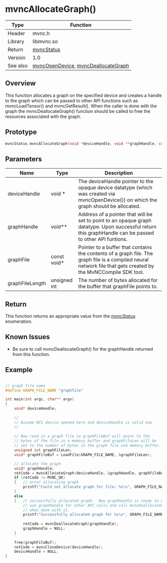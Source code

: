 # mvncAllocateGraph()

Type|Function
------------ | -------------
Header|mvnc.h
Library| libmvnc.so
Return|[mvncStatus](mvncStatus.md)
Version|1.0
See also|[mvncOpenDevice](mvncOpenDevice.md), [mvncDeallocateGraph](mvncDeallocateGraph.md)

## Overview
This function allocates a graph on the specified device and creates a handle to the graph which can be passed to other API functions such as mvncLoadTensor() and mvncGetResult().  When the caller is done with the graph the mvncDeallocateGraph() function should be called to free the resources associated with the graph.

## Prototype

```C
mvncStatus mvncAllocateGraph(void *deviceHandle, void **graphHandle, const void *graphFile, unsigned int graphFileLength);
```
## Parameters

Name|Type|Description
----|----|-----------
deviceHandle|void \*|The deviceHandle pointer to the opaque device datatype (which was created via mvncOpenDevice()) on which the graph should be allocated.
graphHandle|void\*\*|Address of a pointer that will be set to point to an opaque graph datatype.  Upon successful return this graphHandle can be passed to other API funtions.
graphFile|const void\* | Pointer to a buffer that contains the contents of a graph file.  The graph file is a compiled neural network file that gets created by the MvNCCompile SDK tool.  
graphFileLength|unsigned int|The number of bytes allocated for the buffer that graphFile points to.

## Return
This function returns an appropriate value from the [mvncStatus](mvncStatus.md) enumeration.

## Known Issues
- Be sure to call mvncDeallocateGraph() for the graphHandle returned from this function.

## Example
```C

// graph file name
#define GRAPH_FILE_NAME "graphfile"

int main(int argc, char** argv)
{
    void* deviceHandle; 
    
    //
    // Assume NCS device opened here and deviceHandle is valid now
    //
    
    // Now read in a graph file so graphFileBuf will point to the 
    // bytes of the file in a memory buffer and graphFileLen will be
    // set to the number of bytes in the graph file and memory buffer.
    unsigned int graphFileLen;
    void* graphFileBuf = LoadFile(GRAPH_FILE_NAME, &graphFileLen);

    // allocate the graph
    void* graphHandle;
    retCode = mvncAllocateGraph(deviceHandle, &graphHandle, graphFileBuf, graphFileLen);
    if (retCode != MVNC_OK)
    {   // error allocating graph
        printf("Could not allocate graph for file: %s\n", GRAPH_FILE_NAME); 
    }
    else
    {   // successfully allocated graph.  Now graphHandle is ready to go.  
        // use graphHandle for other API calls and call mvncDeallocateGraph
        // when done with it.
        printf("Successfully allocated graph for %s\n", GRAPH_FILE_NAME);
        
        retCode = mvncDeallocateGraph(graphHandle);
        graphHandle = NULL;
    }
    
    free(graphFileBuf);
    retCode = mvncCloseDevice(deviceHandle);
    deviceHandle = NULL;
}

```
